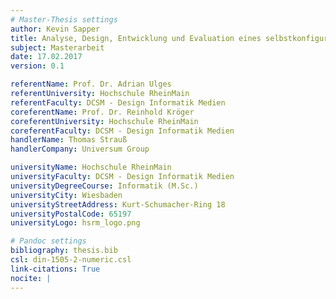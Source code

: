 ```yaml
---
# Master-Thesis settings
author: Kevin Sapper
title: Analyse, Design, Entwicklung und Evaluation eines selbstkonfigurierenden Entity Resolution Frameworks für Streaming-Daten
subject: Masterarbeit
date: 17.02.2017
version: 0.1

referentName: Prof. Dr. Adrian Ulges
referentUniversity: Hochschule RheinMain
referentFaculty: DCSM - Design Informatik Medien
coreferentName: Prof. Dr. Reinhold Kröger
coreferentUniversity: Hochschule RheinMain
coreferentFaculty: DCSM - Design Informatik Medien
handlerName: Thomas Strauß
handlerCompany: Universum Group

universityName: Hochschule RheinMain
universityFaculty: DCSM - Design Informatik Medien
universityDegreeCourse: Informatik (M.Sc.)
universityCity: Wiesbaden
universityStreetAddress: Kurt-Schumacher-Ring 18
universityPostalCode: 65197
universityLogo: hsrm_logo.png

# Pandoc settings
bibliography: thesis.bib
csl: din-1505-2-numeric.csl
link-citations: True
nocite: |
---
```

